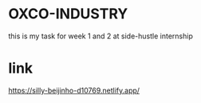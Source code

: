 # OXCO-INDUSTRY
this is my task for week 1 and 2 at side-hustle internship

# link
https://silly-beijinho-d10769.netlify.app/
